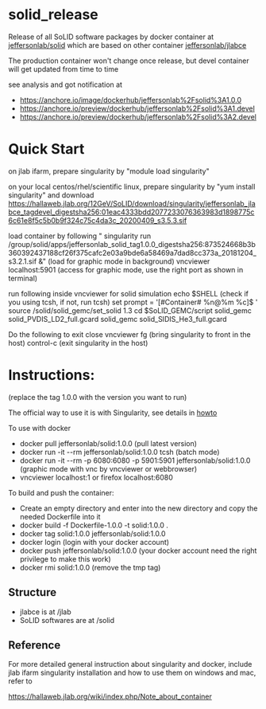 # solid_release
Release of all SoLID software packages by docker container at [jeffersonlab/solid](https://hub.docker.com/r/jeffersonlab/solid/tags/) which are based on other container [jeffersonlab/jlabce](https://hub.docker.com/r/jeffersonlab/jlabce/tags/)

The production container won't change once release, but devel container will get updated from time to time

see analysis and got notification at
* https://anchore.io/image/dockerhub/jeffersonlab%2Fsolid%3A1.0.0
* https://anchore.io/preview/dockerhub/jeffersonlab%2Fsolid%3A1.devel
* https://anchore.io/preview/dockerhub/jeffersonlab%2Fsolid%3A2.devel

# Quick Start

on jlab ifarm, prepare singularity by
 "module load singularity"
 
on your local centos/rhel/scientific linux, prepare singularity by "yum install singularity" and download https://hallaweb.jlab.org/12GeV/SoLID/download/singularity/jeffersonlab_jlabce_tagdevel_digestsha256:01eac4333bdd2077233076363983d1898775c6c61e8f5c5b0b9f324c75c4da3c_20200409_s3.5.3.sif

load container by following "
singularity run /group/solid/apps/jeffersonlab_solid_tag1.0.0_digestsha256:873524668b3b360392437188cf26f375cafc2e03a9bde6a58469a7dad8cc373a_20181204_s3.2.1.sif &" (load for graphic mode in background)
vncviewer localhost:5901 (access for graphic mode, use the right port as shown in terminal)

run following inside vncviewer for solid simulation
   echo $SHELL (check if you using tcsh, if not, run tcsh)
   set prompt = '[#Container# %n@%m %c]$ '
   source /solid/solid_gemc/set_solid 1.3
   cd $SoLID_GEMC/script
   solid_gemc solid_PVDIS_LD2_full.gcard
   solid_gemc solid_SIDIS_He3_full.gcard

Do the following to exit
close vncviewer
fg (bring singularity to front in the host)
control-c (exit singularity in the host)   

# Instructions:  
(replace the tag 1.0.0 with the version you want to run)

The official way to use it is with Singularity, see details in [howto](https://github.com/JeffersonLab/solid_release/blob/master/howto.md)

To use with docker
* docker pull jeffersonlab/solid:1.0.0 (pull latest version)
* docker run -it --rm jeffersonlab/solid:1.0.0 tcsh  (batch mode)
* docker run -it --rm -p 6080:6080 -p 5901:5901 jeffersonlab/solid:1.0.0  (graphic mode with vnc by vncviewer or webbrowser)
* vncviewer localhost:1 or firefox localhost:6080

To build and push the container:
* Create an empty directory and enter into the new directory and copy the needed Dockerfile into it
* docker build -f Dockerfile-1.0.0 -t solid:1.0.0 .
* docker tag solid:1.0.0 jeffersonlab/solid:1.0.0
* docker login                          (login with your docker account)
* docker push jeffersonlab/solid:1.0.0  (your docker account need the right privilege to make this work)
* docker rmi solid:1.0.0   (remove the tmp tag)

Structure
--------------------
* jlabce is at /jlab
* SoLID softwares are at /solid

Reference
--------------------

For more detailed general instruction about singularity and docker, include jlab ifarm singularity installation and how to use them on windows and mac, refer to

https://hallaweb.jlab.org/wiki/index.php/Note_about_container


